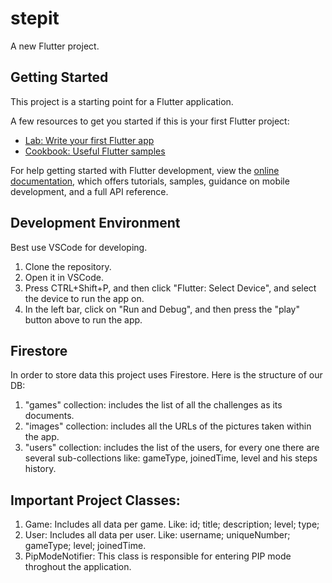 # stepit

A new Flutter project.

## Getting Started

This project is a starting point for a Flutter application.

A few resources to get you started if this is your first Flutter project:

- [Lab: Write your first Flutter app](https://docs.flutter.dev/get-started/codelab)
- [Cookbook: Useful Flutter samples](https://docs.flutter.dev/cookbook)

For help getting started with Flutter development, view the
[online documentation](https://docs.flutter.dev/), which offers tutorials,
samples, guidance on mobile development, and a full API reference.

## Development Environment

Best use VSCode for developing.
1)  Clone the repository.
2)  Open it in VSCode.
3)  Press CTRL+Shift+P, and then click "Flutter: Select Device", and select the device to run the app on.
4)  In the left bar, click on "Run and Debug", and then press the "play" button above to run the app.

## Firestore

In order to store data this project uses Firestore. Here is the structure of our DB:
1) "games" collection: includes the list of all the challenges as its documents.
2) "images" collection: includes all the URLs of the pictures taken within the app.
3) "users" collection: includes the list of the users, for every one there are several sub-collections like: gameType, joinedTime, level and his steps history.

## Important Project Classes:

1) Game: Includes all data per game. Like: id; title; description; level; type;
2) User: Includes all data per user. Like: username; uniqueNumber; gameType; level; joinedTime.
3) PipModeNotifier: This class is responsible for entering PIP mode throghout the application.